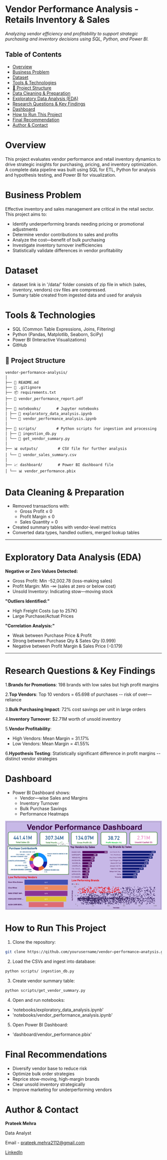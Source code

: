 # Vendor Performance Analysis - Retails Inventory & Sales

_Analyzing vendor efficiency and profitability to support strategic purchasing and inventory decisions
using SQL, Python, and Power Bl._

## Table of Contents
- [Overview](#overview)
- [Business Problem](#business-problem)
- [Dataset](#dataset)
- [Tools & Technologies](#tools--technologies)
- [📂 Project Structure](#-project-structure)
- [Data Cleaning & Preparation](#data-cleaning--preparation)
- [Exploratory Data Analysis (EDA)](#exploratory-data-analysis-eda)
- [Research Questions & Key Findings](#research-questions--key-findings)
- [Dashboard](#dashboard)
- [How to Run This Project](#how-to-run-this-project)
- [Final Recommendation](#final-recommendation)
- [Author & Contact](#author--contact)

# Overview

This project evaluates vendor performance and retail inventory dynamics to drive strategic insights for
purchasing, pricing, and inventory optimization. A complete data pipeline was built using SQL for ETL,
Python for analysis and hypothesis testing, and Power BI for visualization.

# Business Problem

Effective inventory and sales management are critical in the retail sector. This project aims to:
- Identify underperforming brands needing pricing or promotional adjustments
- Determine vendor contributions to sales and profits
- Analyze the cost—benefit of bulk purchasing
- Investigate inventory turnover inefficiencies
- Statistically validate differences in vendor profitability

# Dataset

- dataset link is in '/data/' folder consists of zip file in which (sales, inventory, vendors) csv files are compressed.
- Sumary table created from ingested data and used for analysis

# Tools & Technologies
- SQL (Common Table Expressions, Joins, Filtering)
- Python (Pandas, Matplotlib, Seaborn, SciPy)
- Power BI (Interactive Visualizations)
- GitHub

## 📂 Project Structure
````
vendor-performance-analysis/
│
├── 📄 README.md
├── 🛑 .gitignore
├── 📦 requirements.txt
├── 📑 vendor_performance_report.pdf
│
├── 📓 notebooks/       # Jupyter notebooks
│ ├── 📘 exploratory_data_analysis.ipynb
│ └── 📗 vendor_performance_analysis.ipynb
│
├── 🐍 scripts/         # Python scripts for ingestion and processing
│ ├── 📜 ingestion_db.py
│ └── 📜 get_vendor_summary.py
│
├── 📊 outputs/         # CSV file for further analysis
│ └── 📄 vendor_sales_summary.csv
│
├── 📈 dashboard/       # Power BI dashboard file
│ └── 📊 vendor_performance.pbix
````


# Data Cleaning & Preparation

-  Removed transactions with:
   - Gross Profit ≤ 0
   - Profit Margin ≤ 0
   - Sales Quantity = 0
- Created summary tables with vendor-level metrics
- Converted data types, handled outliers, merged lookup tables

---
# Exploratory Data Analysis (EDA)

**Negative or Zero Values Detected:**
 - Gross Profit: Min -52,002.78 (loss-making sales)
 - Profit Margin: Min -∞ (sales at zero or below cost)
 - Unsold Inventory: Indicating stow—moving stock

**"Outliers Identified:"**
 - High Freight Costs (up to 257K)
 - Large Purchase/Actuat Prices

**"Correlation Analysis:"**
 - Weak between Purchase Price & Profit
 - Strong between Purchase Qty & Sates Qty (0.999)
 - Negative between Profit Margin & Sales Price (-0.179)
---

# Research Questions & Key Findings

1.**Brands for Promotions**: 198 brands with low sales but high profit margins

2.**Top Vendors**: Top 10 vendors = 65.698 of purchases -- risk of over—reliance

3.**Bulk Purchasing Impact**: 72% cost savings per unit in large orders

4.**Inventory Turnover**: $2.71M worth of unsold inventory

5.**Vendor Profitability**:
  - High Vendors: Mean Margin = 31.17%
  - Low Vendors: Mean Margin = 41.55%

6.**Hypothesis Testing**: Statistically significant difference in profit margins -- distinct vendor
strategies

# Dashboard

- Power BI Dashboard shows:
  - Vendor—wise Sales and Margins
  - Inventory Turnover
  - Bulk Purchase Savings
  - Performance Heatmaps

![vendor_performance_dashboard](images/dashboard.png)

# How to Run This Project

1. Clone the repository:
``` bash
git clone https://qithub.com/yourusername/vendor—performance—anatysis.git
```
2. Load the CSVs and ingest into database:
```bash
python scripts/ ingestion_db.py
```
3. Create vendor summary table:
```bash
python scripts/get_vendor_summary.py
```
4. Open and run notebooks:
  - 'notebooks/exploratory_data_analysis.ipynb'
  - 'notebooks/vendor_performance_analysis.ipynb'
5. Open Power BI Dashboard:
  - 'dashboard/vendor_performance.pbix'

# Final Recommendations

- Diversify vendor base to reduce risk
- Optimize bulk order strategies
- Reprice stow-moving, high-margin brands
- Clear unsold inventory strategically
- Improve marketing for underperforming vendors

# Author & Contact

**Prateek Mehra**

Data Analyst

Email - prateek.mehra2112@gmail.com

[LinkedIn](wwww.linkedin.com/in/prateekmehrads/)

